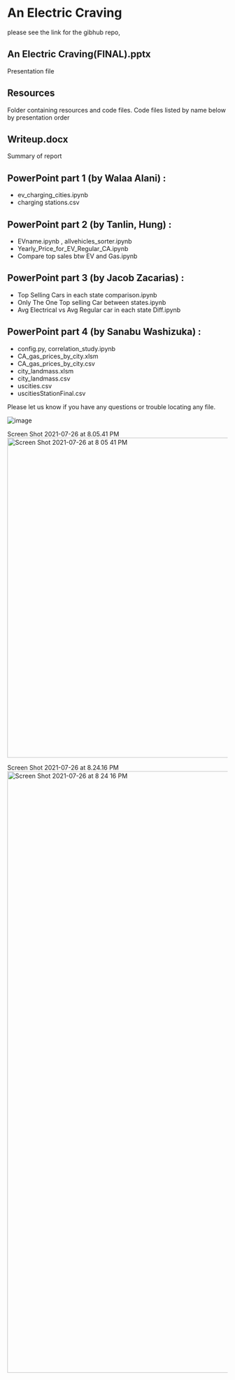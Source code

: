 # An Electric Craving
please see the link for the gibhub repo, 

## An Electric Craving(FINAL).pptx
Presentation file

## Resources
Folder containing resources and code files. Code files listed by name below by presentation order

## Writeup.docx
Summary of report

## PowerPoint part 1 (by Walaa Alani) : 
* ev_charging_cities.ipynb
* charging stations.csv

## PowerPoint part 2 (by Tanlin, Hung) : 
* EVname.ipynb , allvehicles_sorter.ipynb
* Yearly_Price_for_EV_Regular_CA.ipynb
* Compare top sales btw EV and Gas.ipynb

## PowerPoint part 3 (by Jacob Zacarias) : 
* Top Selling Cars in each state comparison.ipynb
* Only The One Top selling Car between states.ipynb
* Avg Electrical vs Avg Regular car in each state Diff.ipynb 

## PowerPoint part 4 (by Sanabu Washizuka) :  
* config.py, correlation_study.ipynb
* CA_gas_prices_by_city.xlsm
* CA_gas_prices_by_city.csv
* city_landmass.xlsm
* city_landmass.csv
* uscities.csv
* uscitiesStationFinal.csv

Please let us know if you have any questions or trouble locating any file.


![image](https://user-images.githubusercontent.com/51308869/127089213-3eb045f8-ba3e-4c4f-9995-db0cd5ce7b1d.png)



Screen Shot 2021-07-26 at 8.05.41 PM<img width="732" alt="Screen Shot 2021-07-26 at 8 05 41 PM" src="https://user-images.githubusercontent.com/51308869/127089393-1bf9444c-8c8c-40f4-ba93-75fd81863e73.png">



Screen Shot 2021-07-26 at 8.24.16 PM<img width="1376" alt="Screen Shot 2021-07-26 at 8 24 16 PM" src="https://user-images.githubusercontent.com/51308869/127090510-1862390d-da57-43a0-9619-f3a8b659958c.png">

